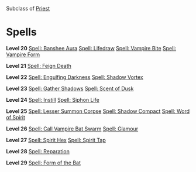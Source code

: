 <!-- TITLE: Vampire -->
<!-- SUBTITLE: It seems that every culture, no matter it's origin has a tale of these creatures.  Their names vary, but they all share the same things in common.  Beasts of the night that sustain themselves on the blood of their victims.  Vampires are powerful spell casters, capable of draining their victim's life energy to bolster their own. -->

Subclass of [Priest](priest)
# Spells

**Level 20**
[Spell: Banshee Aura](banshee-aura)
[Spell: Lifedraw](lifedraw)
[Spell: Vampire Bite](vampire-bite)
[Spell: Vampire Form](vampire-form)

**Level 21**
[Spell: Feign Death](feign-death)

**Level 22**
[Spell: Engulfing Darkness](engulfing-darkness)
[Spell: Shadow Vortex](shadow-vortex)

**Level 23**
[Spell: Gather Shadows](gather-shadows)
[Spell: Scent of Dusk](scent-of-dusk)

**Level 24**
[Spell: Instill](instill)
[Spell: Siphon Life](siphon-life)

**Level 25**
[Spell: Lesser Summon Corpse](lesser-summon-corpse)
[Spell: Shadow Compact](shadow-compact)
[Spell: Word of Spirit](word-of-spirit)

**Level 26**
[Spell: Call Vampire Bat Swarm](call-vampire-bat-swarm)
[Spell: Glamour](glamour)

**Level 27**
[Spell: Spirit Hex](spirit-hex)
[Spell: Spirit Tap](spirit-tap)

**Level 28**
[Spell: Reparation](reparation)

**Level 29**
[Spell: Form of the Bat](form-of-the-bat)